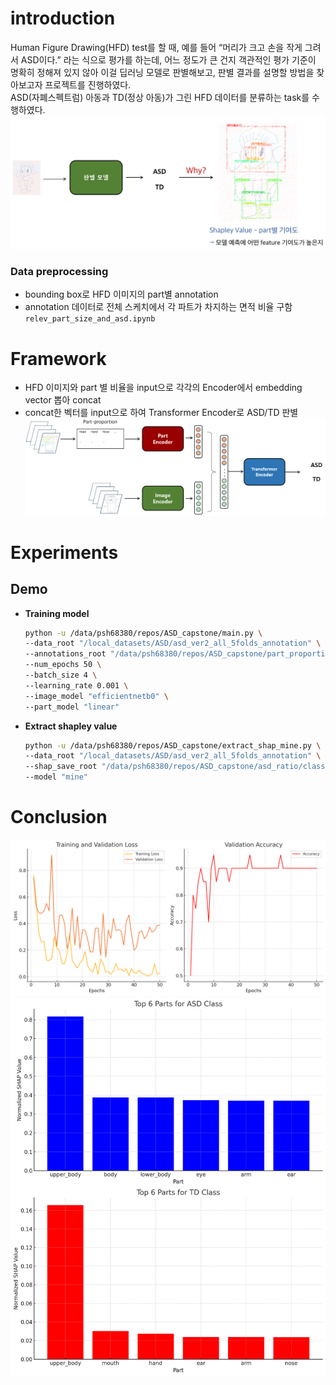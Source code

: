 # introduction
Human Figure Drawing(HFD) test를 할 때, 예를 들어 “머리가 크고 손을 작게 그려서 ASD이다.” 라는 식으로 평가를 하는데, 어느 정도가 큰 건지 객관적인 평가 기준이 명확히 정해져 있지 않아 이걸 딥러닝 모델로 판별해보고, 판별 결과를 설명할 방법을 찾아보고자 프로젝트를 진행하였다.<br> 
ASD(자폐스펙트럼) 아동과 TD(정상 아동)가 그린 HFD 데이터를 분류하는 task를 수행하였다.
![onealog](/assets/intro.png)   

### Data preprocessing
- bounding box로 HFD 이미지의 part별 annotation
- annotation 데이터로 전체 스케치에서 각 파트가 차지하는 면적 비율 구함 `relev_part_size_and_asd.ipynb`

# Framework
- HFD 이미지와 part 별 비율을 input으로 각각의 Encoder에서 embedding vector 뽑아 concat
- concat한 벡터를 input으로 하여 Transformer Encoder로 ASD/TD 판별
![onealog](/assets/model.png)

# Experiments
## Demo
- <strong>Training model</strong>
  ```sh
  python -u /data/psh68380/repos/ASD_capstone/main.py \
  --data_root "/local_datasets/ASD/asd_ver2_all_5folds_annotation" \
  --annotations_root "/data/psh68380/repos/ASD_capstone/part_proportion.csv" \
  --num_epochs 50 \
  --batch_size 4 \
  --learning_rate 0.001 \
  --image_model "efficientnetb0" \
  --part_model "linear"
  ```
- <strong>Extract shapley value</strong>
  ```sh
  python -u /data/psh68380/repos/ASD_capstone/extract_shap_mine.py \
  --data_root "/local_datasets/ASD/asd_ver2_all_5folds_annotation" \
  --shap_save_root "/data/psh68380/repos/ASD_capstone/asd_ratio/class_shap.pkl" \
  --model "mine"
  ```

# Conclusion
![onealog](/assets/experiment1.png)
![onealog](/assets/experiment2.png)
